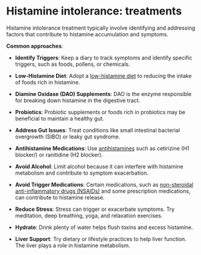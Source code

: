 [//]: # (source: ?)
[//]: # (tags: treatments)

# Histamine intolerance: treatments

Histamine intolerance treatment typically involve identifying and addressing factors that contribute to histamine accumulation and symptoms.

**Common approaches**:

* **Identify Triggers**: Keep a diary to track symptoms and identify specific triggers, such as foods, pollens, or chemicals.

* **Low-Histamine Diet**: Adopt a [low-histamine diet](../low-histamine-diet/) to reducing the intake of foods rich in histamine.

* **Diamine Oxidase (DAO) Supplements**: DAO is the enzyme responsible for breaking down histamine in the digestive tract.

* **Probiotics**: Probiotic supplements or foods rich in probiotics may be beneficial to maintain a healthy gut.

* **Address Gut Issues**: Treat conditions like small intestinal bacterial overgrowth (SIBO) or leaky gut syndrome.

* **Antihistamine Medications**: Use [antihistamines](../antihistamines/) such as cetirizine (H1 blocker/) or ranitidine (H2 blocker).

* **Avoid Alcohol**: Limit alcohol because it can interfere with histamine metabolism and contribute to symptom exacerbation.

* **Avoid Trigger Medications**: Certain medications, such as [non-steroidal anti-inflammatory drugs (NSAIDs)](../non-steroidal-anti-inflammatory-drugs/) and some prescription medications, can contribute to histamine release.

* **Reduce Stress**: Stress can trigger or exacerbate symptoms. Try meditation, deep breathing, yoga, and relaxation exercises.

* **Hydrate**: Drink plenty of water helps flush toxins and excess histamine.

* **Liver Support**: Try dietary or lifestyle practices to help liver function. The liver plays a role in histamine metabolism.
